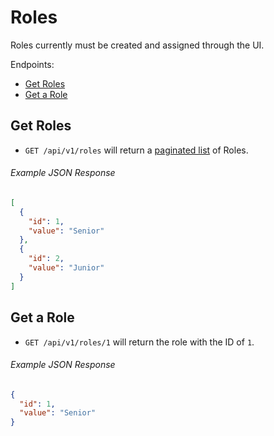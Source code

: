 Roles
=========

Roles currently must be created and assigned through the UI.

Endpoints:

- [Get Roles](#get-roles)
- [Get a Role](#get-a-role)


Get Roles
-------------

* `GET /api/v1/roles` will return a [paginated list](/README.md#pagination) of Roles.

###### Example JSON Response

```json
[
  {
    "id": 1,
    "value": "Senior"
  },
  {
    "id": 2,
    "value": "Junior"
  }
]
```

Get a Role
-------------

* `GET /api/v1/roles/1` will return the role with the ID of `1`.

###### Example JSON Response

```json
{
  "id": 1,
  "value": "Senior"
}
```
